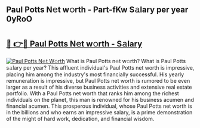 ## Paul Potts N𝚎t w𝚘rth - Part-fKw S𝚊lary per year 0yRoO

# <h2><a href="http://gc4eg0p.nevu.top/?p=Paul+Potts">🔗 👉🔴 Paul Potts N𝚎t w𝚘rth - S𝚊lary</a></h2>

[![Paul Potts N𝚎t W𝚘rth](https://i.imgur.com/Oavwk0R.jpeg)](http://gc4eg0p.nevu.top/?p=Paul+Potts)
What is Paul Potts n𝚎t w𝚘rth? What is Paul Potts s𝚊lary per year?
This affluent individual's Paul Potts net worth is impressive, placing him among the industry's most financially successful. His yearly remuneration is impressive, but Paul Potts net worth is rumored to be even larger as a result of his diverse business activities and extensive real estate portfolio. With a Paul Potts net worth that ranks him among the richest individuals on the planet, this man is renowned for his business acumen and financial acumen. This prosperous individual, whose Paul Potts net worth is in the billions and who earns an impressive salary, is a prime demonstration of the might of hard work, dedication, and financial wisdom.
